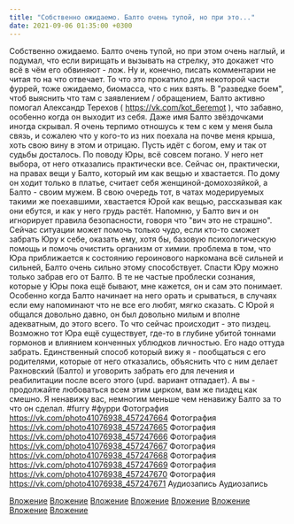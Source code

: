 ```yaml
---
title: "Собственно ожидаемо. Балто очень тупой, но при это..."
date: 2021-09-06 01:35:00 +0300
---
```


Собственно ожидаемо. Балто очень тупой, но при этом очень наглый, и подумал, что если вирищать и вызывать на стрелку, это докажет что всё в чём его обвиняют - лож. Ну и, конечно, писать комментарии не читая то на что отвечает. То что это прокатило для некоторой части фуррей, тоже ожидаемо, биомасса, что с них взять.
В "разведке боем", чтоб выяснить что там с заявлением / обращением, Балто активно помогал Александр Терехов ( https://vk.com/kot_6eremot ), что забавно, особенно когда он выходит из себя. Даже имя Балто звёздочками иногда скрывал. Я очень терпимо отношусь к тем с кем у меня была связь, и сожалею что у кого-то из них поехала на почве меня крыша, хоть свою вину в этом и отрицаю. Пусть идёт с богом, ему и так от судьбы досталось.
По поводу Юры, всё совсем погано. У него нет выбора, от него отказались практически все. Сейчас он, практически, на правах вещи у Балто, который им как вещью и хвастается. По дому он ходит только в платье, считает себя женщиной-домохозяйкой, а Балто - своим мужем. В свою очередь тот, в чатах модерируемых такими же поехавшими, хвастается Юрой как вещью, рассказывая как они ебутся, и как у него грудь растёт. Напомню, у Балто вич и он игнорирует правила безопасности, говоря что "вич это не страшно".
Сейчас ситуации может помочь только чудо, если кто-то сможет забрать Юру к себе, оказать ему, хотя бы, базовую психологическую помощь и помочь очистить организм от химии. проблема в том, что Юра приближается к состоянию героинового наркомана всё сильней и сильней, Балто очень сильно этому способствует. Спасти Юру можно только забрав его от Балто. В те не частые проблески сознания, которые у Юры пока ещё бывают, мне кажется, он и сам это понимает. Особенно когда Балто начинает на него орать и срываться, в случаях если ему напоминают что не все его любят, мягко сказать.
С Юрой я общался довольно давно, он был довольно милым и вполне адекватным, до этого всего. То что сейчас происходит - это пиздец. Возможно тот Юра ещё существует, где-то в глубине убитой тоннами гормонов и влиянием конченных ублюдков личностью. Его надо оттуда забрать. Единственный способ который вижу я - пообщаться с его родителями, которые от него отказались, объяснить что с ним делает Рахновский (Балто) и уговорить забрать его для лечения и реабилитации после всего этого (upd. вариант отпадает).
А вы - продолжайте любоваться всем этим цирком, вам же пиздец как смешно. Я ненавижу вас, немногим меньше чем ненавижу Балто за то что он сделал.
#furry #фурри
Фотография
https://vk.com/photo41076938_457247664
Фотография
https://vk.com/photo41076938_457247665
Фотография
https://vk.com/photo41076938_457247666
Фотография
https://vk.com/photo41076938_457247667
Фотография
https://vk.com/photo41076938_457247668
Фотография
https://vk.com/photo41076938_457247669
Фотография
https://vk.com/photo41076938_457247670
Фотография
https://vk.com/photo41076938_457247671
Аудиозапись
Аудиозапись

[Вложение](https://vk.com/photo41076938_457247664)
[Вложение](https://vk.com/photo41076938_457247665)
[Вложение](https://vk.com/photo41076938_457247666)
[Вложение](https://vk.com/photo41076938_457247667)
[Вложение](https://vk.com/photo41076938_457247668)
[Вложение](https://vk.com/photo41076938_457247669)
[Вложение](https://vk.com/photo41076938_457247670)
[Вложение](https://vk.com/photo41076938_457247671)
